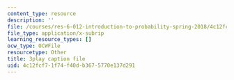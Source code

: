 ```yaml
---
content_type: resource
description: ''
file: /courses/res-6-012-introduction-to-probability-spring-2018/4c12fcf71f74f40db3675770e137d291_jPB9zI8F7rE.srt
file_type: application/x-subrip
learning_resource_types: []
ocw_type: OCWFile
resourcetype: Other
title: 3play caption file
uid: 4c12fcf7-1f74-f40d-b367-5770e137d291
---
```

